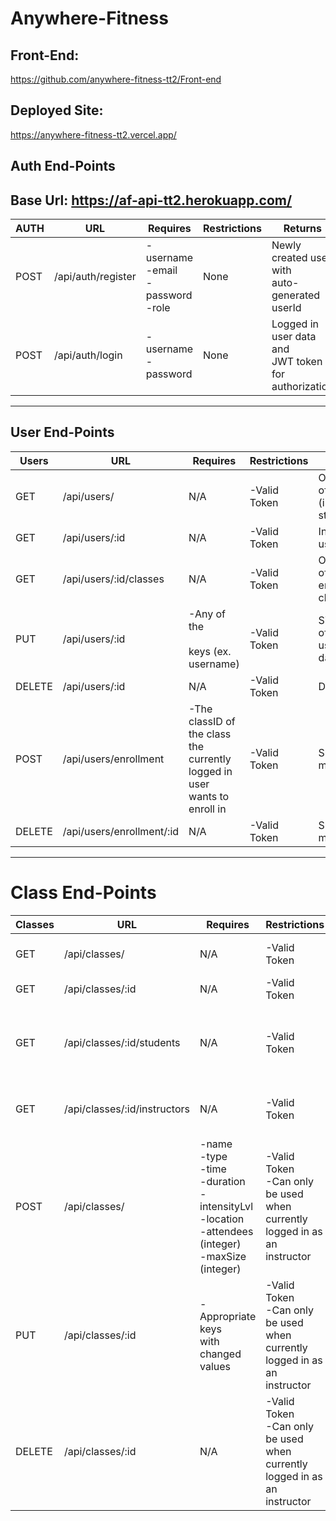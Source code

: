 # Anywhere-Fitness

## Front-End:  
https://github.com/anywhere-fitness-tt2/Front-end  

## Deployed Site:  
https://anywhere-fitness-tt2.vercel.app/  
## Auth End-Points
## Base Url: https://af-api-tt2.herokuapp.com/ 
| AUTH | URL                | Requires                                  | Restrictions | Returns                                                 |
|------|--------------------|-------------------------------------------|--------------|---------------------------------------------------------|
| POST | /api/auth/register | -username<br>-email<br>-password<br>-role | None         | Newly created user with <br>auto-generated userId       |
| POST | /api/auth/login    | -username<br>-password                    | None         | Logged in user data and <br>JWT token for authorization |


---

## User End-Points
| Users  | URL                       | Requires                                                                        | Restrictions | Returns                                               |
|--------|---------------------------|---------------------------------------------------------------------------------|--------------|-------------------------------------------------------|
| GET    | /api/users/               | N/A                                                                             | -Valid Token | Object Array of all Users<br>(instructors & students) |
| GET    | /api/users/:id            | N/A                                                                             | -Valid Token | Individual user object                                |
| GET    | /api/users/:id/classes    | N/A                                                                             | -Valid Token | Object array of a user's <br>enrolled classes         |
| PUT    | /api/users/:id            | -Any of the<br><br>keys (ex. username)                                          | -Valid Token | Single object of updated user's<br>data               |
| DELETE | /api/users/:id            | N/A                                                                             | -Valid Token | Deleted user                                          |
| POST   | /api/users/enrollment     | -The classID of the class<br>the currently logged in user<br>wants to enroll in | -Valid Token | Success/Error message                                 |
| DELETE | /api/users/enrollment/:id | N/A                                                                             | -Valid Token | Success/Error message                                 |


---

# Class End-Points

| Classes | URL                          | Requires                                                                                                         | Restrictions                                                                          | Returns                                                         |
|---------|------------------------------|------------------------------------------------------------------------------------------------------------------|---------------------------------------------------------------------------------------|-----------------------------------------------------------------|
| GET     | /api/classes/                | N/A                                                                                                              | -Valid Token                                                                          | Object Array of all Classes                                     |
| GET     | /api/classes/:id             | N/A                                                                                                              | -Valid Token                                                                          | Individual class object                                         |
| GET     | /api/classes/:id/students    | N/A                                                                                                              | -Valid Token                                                                          | Object array of the currently<br>enrolled students in the class |
| GET     | /api/classes/:id/instructors | N/A                                                                                                              | -Valid Token                                                                          | Object array of the instructor(s)<br>for the class              |
| POST    | /api/classes/                | -name<br>-type<br>-time<br>-duration<br>-intensityLvl<br>-location<br>-attendees (integer)<br>-maxSize (integer) | -Valid Token<br>-Can only be used<br>when currently<br>logged in as an<br>instructor  | Single object of newly created<br>class                         |
| PUT     | /api/classes/:id             | -Appropriate keys <br>with changed values                                                                        | -Valid Token<br>-Can only be used<br>when currently<br>logged in as an<br>instructor  | Single object of updated class<br>data                          |
| DELETE  | /api/classes/:id             | N/A                                                                                                              | -Valid Token<br>-Can only be used<br>when currently <br>logged in as an<br>instructor | The deleted class                                               |
